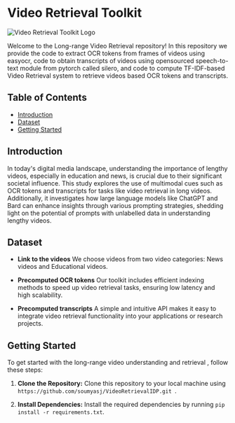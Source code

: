 # Video Retrieval Toolkit

![Video Retrieval Toolkit Logo](https://example.com/logo.png)

Welcome to the Long-range Video Retrieval repository! In this repository we provide the code to extract OCR tokens from frames of videos using easyocr, code to obtain transcripts of videos using opensourced speech-to-text module from pytorch called silero, and code to compute TF-IDF-based Video Retrieval system to retrieve videos based OCR tokens and transcripts.

## Table of Contents

- [Introduction](#introduction)
- [Dataset](#dataset)
- [Getting Started](#getting-started)

## Introduction

In today's digital media landscape, understanding the importance of lengthy videos, especially in education and news, is crucial due to their significant societal influence. This study explores the use of multimodal cues such as OCR tokens and transcripts for tasks like video retrieval in long videos. Additionally, it investigates how large language models like ChatGPT and Bard can enhance insights through various prompting strategies, shedding light on the potential of prompts with unlabelled data in understanding lengthy videos.

## Dataset

- **Link to the videos** We choose videos from two video categories: News videos and Educational videos.

- **Precomputed OCR tokens** Our toolkit includes efficient indexing methods to speed up video retrieval tasks, ensuring low latency and high scalability.

- **Precomputed transcripts** A simple and intuitive API makes it easy to integrate video retrieval functionality into your applications or research projects.


## Getting Started

To get started with the long-range video understanding and retrieval , follow these steps:

1. **Clone the Repository:** Clone this repository to your local machine using `https://github.com/soumyasj/VideoRetrievalIDP.git `.

2. **Install Dependencies:** Install the required dependencies by running `pip install -r requirements.txt`.
